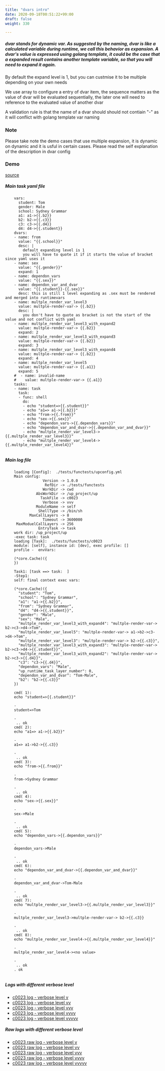 ```yaml
---
title: "dvars intro"
date: 2020-09-18T00:51:22+99:00
draft: false
weight: 330

---
```


##### dvar stands for dynamic var. As suggested by the naming, dvar is like a calculated variable during runtime, we call this behavior as expansion. A dvar's value is expressed using golang template, it could be the case that a expanded result contains another template variable, so that you will need to expand it again.

By default the expand level is 1, but you can custmise it to be multiple depending on your own needs

We use array to configure a entry of dvar item, the sequence matters as the value of dvar will be evaluated sequentially, the later one will need to reference to the evaluated value of another dvar

A validation rule is that the name of a dvar should should not contiain "-" as it will conflict with golang template var naming


### Note


Please take note the demo cases that use multiple expansion, it is dynamic on dynamic and it is usful in certain cases. Please read the self explanation of the description in dvar config











### Demo








[source](https://github.com/upcmd/up/blob/master/tests/functests/c0023.yml)

##### Main task yaml file
```
    vars:
      student: Tom
      gender: Male
      school: Sydney Grammar
      a1: a1->{{.b2}}
      b2: b2->{{.c3}}
      c3: c3->{{.d4}}
      d4: d4->{{.student}}
    dvars:
    - name: from
      value: "{{.school}}"
      desc: |
        default expanding level is 1
        you will have to quote it if it starts the value of bracket since yaml uses it
    - name: sex
      value: "{{.gender}}"
      expand: 1
    - name: dependon_vars
      value: "{{.sex}}"
    - name: dependon_var_and_dvar
      value: "{{.student}}-{{.sex}}"
      desc: this is still 1 level expanding as .sex must be rendered and merged into runtimevars
    - name: multple_render_var_level3
      value: multple-render-var-> {{.b2}}
      desc: |
        you don't have to quote as bracket is not the start of the value and not conflict with yaml
    - name: multple_render_var_level3_with_expand2
      value: multple-render-var-> {{.b2}}
      expand: 2
    - name: multple_render_var_level3_with_expand3
      value: multple-render-var-> {{.b2}}
      expand: 3
    - name: multple_render_var_level3_with_expand4
      value: multple-render-var-> {{.b2}}
      expand: 4
    - name: multple_render_var_level5
      value: multple-render-var-> {{.a1}}
      expand: 5
    #  - name: invalid-name
    #    value: multple-render-var-> {{.a1}}
    tasks:
    - name: task
      task:
      - func: shell
        do:
        - echo "student=>{{.student}}"
        - echo "a1=> a1->{{.b2}}"
        - echo "from->{{.from}}"
        - echo "sex->{{.sex}}"
        - echo "dependon_vars->{{.dependon_vars}}"
        - echo "dependon_var_and_dvar->{{.dependon_var_and_dvar}}"
        - echo "multple_render_var_level3->{{.multple_render_var_level3}}"
        - echo "multple_render_var_level4->{{.multple_render_var_level4}}"
    
```
##### Main log file
```
    loading [Config]:  ./tests/functests/upconfig.yml
    Main config:
                 Version -> 1.0.0
                  RefDir -> ./tests/functests
                 WorkDir -> cwd
              AbsWorkDir -> /up_project/up
                TaskFile -> c0023
                 Verbose -> vvv
              ModuleName -> self
               ShellType -> /bin/sh
           MaxCallLayers -> 8
                 Timeout -> 3600000
     MaxModuelCallLayers -> 256
               EntryTask -> task
    work dir: /up_project/up
    -exec task: task
    loading [Task]:  ./tests/functests/c0023
    module: [self], instance id: [dev], exec profile: []
    profile -  envVars:
    
    (*core.Cache)({
    })
    
    Task1: [task ==> task:  ]
    -Step1:
    self: final context exec vars:
    
    (*core.Cache)({
      "student": "Tom",
      "school": "Sydney Grammar",
      "a1": "a1->{{.b2}}",
      "from": "Sydney Grammar",
      "d4": "d4->{{.student}}",
      "gender": "Male",
      "sex": "Male",
      "multple_render_var_level3_with_expand4": "multple-render-var-> b2->c3->d4->Tom",
      "multple_render_var_level5": "multple-render-var-> a1->b2->c3->d4->Tom",
      "multple_render_var_level3": "multple-render-var-> b2->{{.c3}}",
      "multple_render_var_level3_with_expand3": "multple-render-var-> b2->c3->d4->{{.student}}",
      "multple_render_var_level3_with_expand2": "multple-render-var-> b2->c3->{{.d4}}",
      "c3": "c3->{{.d4}}",
      "dependon_vars": "Male",
      "up_runtime_task_layer_number": 0,
      "dependon_var_and_dvar": "Tom-Male",
      "b2": "b2->{{.c3}}"
    })
    
    cmd( 1):
    echo "student=>{{.student}}"
    
    -
    student=>Tom
    
    -
     .. ok
    cmd( 2):
    echo "a1=> a1->{{.b2}}"
    
    -
    a1=> a1->b2->{{.c3}}
    
    -
     .. ok
    cmd( 3):
    echo "from->{{.from}}"
    
    -
    from->Sydney Grammar
    
    -
     .. ok
    cmd( 4):
    echo "sex->{{.sex}}"
    
    -
    sex->Male
    
    -
     .. ok
    cmd( 5):
    echo "dependon_vars->{{.dependon_vars}}"
    
    -
    dependon_vars->Male
    
    -
     .. ok
    cmd( 6):
    echo "dependon_var_and_dvar->{{.dependon_var_and_dvar}}"
    
    -
    dependon_var_and_dvar->Tom-Male
    
    -
     .. ok
    cmd( 7):
    echo "multple_render_var_level3->{{.multple_render_var_level3}}"
    
    -
    multple_render_var_level3->multple-render-var-> b2->{{.c3}}
    
    -
     .. ok
    cmd( 8):
    echo "multple_render_var_level4->{{.multple_render_var_level4}}"
    
    -
    multple_render_var_level4-><no value>
    
    -
     .. ok
    . ok
    
```


##### Logs with different verbose level
* [c0023 log - verbose level v](../../logs/c0023_v)
* [c0023 log - verbose level vv](../../logs/c0023_vv)
* [c0023 log - verbose level vvv](../../logs/c0023_vvvv)
* [c0023 log - verbose level vvvv](../../logs/c0023_vvvv)
* [c0023 log - verbose level vvvvv](../../logs/c0023_vvvvv)

##### Raw logs with different verbose level
* [c0023 raw log - verbose level v](../../reflogs/c0023_v.log)
* [c0023 raw log - verbose level vv](../../reflogs/c0023_vv.log)
* [c0023 raw log - verbose level vvv](../../reflogs/c0023_vvv.log)
* [c0023 raw log - verbose level vvvv](../../reflogs/c0023_vvvv.log)
* [c0023 raw log - verbose level vvvvv](../../reflogs/c0023_vvvvv.log)







